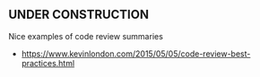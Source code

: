 

## UNDER CONSTRUCTION

Nice examples of code review summaries

- https://www.kevinlondon.com/2015/05/05/code-review-best-practices.html

